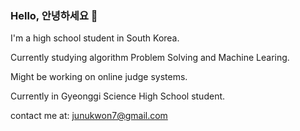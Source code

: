 ### Hello, 안녕하세요 👋

I'm a high school student in South Korea.

Currently studying algorithm Problem Solving and Machine Learing.

Might be working on online judge systems.

Currently in Gyeonggi Science High School student.

contact me at: junukwon7@gmail.com

